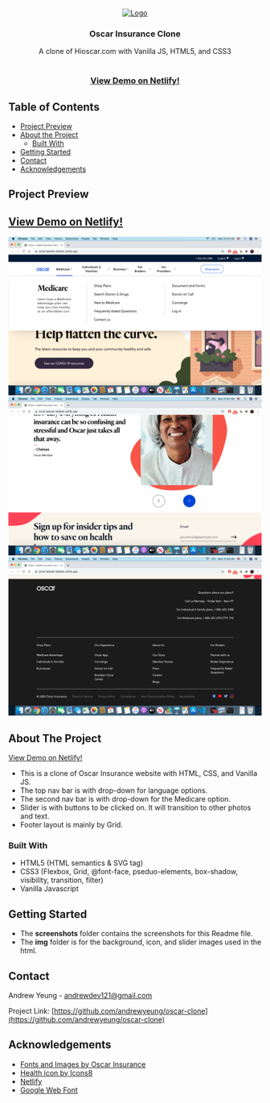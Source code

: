 <!-- PROJECT HEADING -->
<br />
<p align="center">
  <a target="_blank" href="https://jovial-lalande-de5bdc.netlify.app/">
    <img src="https://img.icons8.com/dusk/64/000000/mental-health.png" alt="Logo" width="96" height="96" />
  </a>

  <h3 align="center">Oscar Insurance Clone</h3>

  <p align="center">
    A clone of Hioscar.com with Vanilla JS, HTML5, and CSS3
    <br />
    <br />
    <h3 align="center"><a href="https://jovial-lalande-de5bdc.netlify.app/">View Demo on Netlify!</a></h3>
  </p>
</p>



<!-- TABLE OF CONTENTS -->
## Table of Contents

* [Project Preview](#project-preview)
* [About the Project](#about-the-project)
  * [Built With](#built-with)
* [Getting Started](#getting-started)
* [Contact](#contact)
* [Acknowledgements](#acknowledgements)

<!-- PROJECT PREVIEW -->
## Project Preview
<h2><a href="https://jovial-lalande-de5bdc.netlify.app/">View Demo on Netlify!</a></h2>

![Canvas](/screenshots/oscar1.png?raw=true)
![Slider](/screenshots/oscar2.png?raw=true)
![Footer](/screenshots/oscar3.png?raw=true)

<!-- ABOUT THE PROJECT -->
## About The Project
<a href="https://jovial-lalande-de5bdc.netlify.app/">View Demo on Netlify!</a>

* This is a clone of Oscar Insurance website with HTML, CSS, and Vanilla JS. 
* The top nav bar is with drop-down for language options.
* The second nav bar is with drop-down for the Medicare option.
* Slider is with buttons to be clicked on. It will transition to other photos and text.
* Footer layout is mainly by Grid.

### Built With
* HTML5 (HTML semantics & SVG tag)
* CSS3  (Flexbox, Grid, @font-face, pseduo-elements, box-shadow, visibility, transition, filter)
* Vanilla Javascript



<!-- GETTING STARTED -->
## Getting Started

* The **screenshots** folder contains the screenshots for this Readme file.
* The **img** folder is for the background, icon, and slider images used in the html.


<!-- CONTACT -->
## Contact

Andrew Yeung - andrewdev121@gmail.com

Project Link: [https://github.com/andrewyeung/oscar-clone](https://github.com/andrewyeung/oscar-clone)



<!-- ACKNOWLEDGEMENTS -->
## Acknowledgements
* [Fonts and Images by Oscar Insurance](https://hioscar.com)
* [Health icon by Icons8](https://icons8.com/icon/66303/mental-health)
* [Netlify](https://www.netlify.com/)
* [Google Web Font](https://fonts.google.com/)


